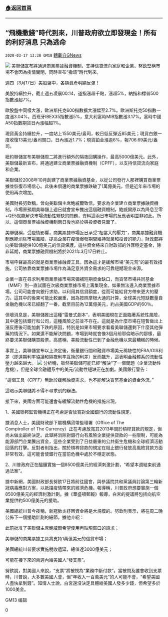 ###  [:house:返回首頁](https://github.com/ourhimalayas/txt)
---

## “飛機撒錢”時代到來，川普政府欲立即發現金！所有的利好消息 只為逃命
`2020-03-17 13:38 GM18` [轉載自GNews](https://gnews.org/zh-hant/143438/)

![](https://s3-ap-northeast-1.amazonaws.com/news.guo.offload.media/wp-content/uploads/2020/03/17133441/b9fe90fc-206f-4563-9680-1d9cc9986d1e-1.png)
美聯儲宣布將通過商業票據融資機制，支持信貸流向家庭和企業。努欽堅稱市場不會因為疫情關閉，同時宣布“撒錢”時代到來。

週四（3月17日）美股盤中，各類資產明顯反彈！

美股持續拉升，截止週五凌晨00:14，道指漲超千點，漲超5%，納指和標普500指數漲超7%。

歐股盤中同樣大漲，歐洲斯托克600指數擴大漲幅至2.7%。歐洲斯托克50指數一度漲3.04%，西班牙IBEX35指數漲5%，意大利富時MIB指數漲3.17%。富時中國A50指數期貨日內漲幅超1%。

現貨黃金持續拉升，一度站上1550美元/盎司，較日低反彈近85美元；現貨白銀一度收復13美元/盎司關口，日內漲近1.7%；現貨鉑金漲逾6%，報706.69美元/盎司。

紐約聯儲宣布美聯儲周二將​​進行額外的隔夜回購操作，最高5000億美元。此外，美聯儲最新宣布，將通過建立商業票據融資機制（CPFF），以支持信貸流向家庭和企業。

美聯儲於2008年10月創建了商業票據融資基金，以從公司發行人那裡購買商業票據並恢復市場信心。此後未償還的商業票據跌破了1萬億美元，但是近年來市場的使用再次增加。

美國財長努欽稱，曾向美聯儲主席鮑威爾致信，要求為企業建立商業票據融資機制。市場原預期美聯儲上週日就會宣布推出這個融資機制，鮑威爾原以為降息至零+QE5就能解決市場流動性緊缺的問題，豈料這兩日市場的反應表明並非如此。所以，這個商業票據融資機制兩日後也終於與投資者見面了。

美聯儲稱，受疫情影響，商業票據市場近日承受“相當大的壓力”，商業票據融資機制應能消除市場風險，提高企業在疫情爆發期間維持就業和投資的能力，財政部將向美聯儲提供100億美元的信貸保護，這些資金將來自財政部的外匯穩定基金，除非延期，商業票據融資機制將於2021年3月17日終止。

市場呼聲最高的就是商業票據融資工具。因為這才是緩解市場“美元荒”的最有效措施，公司依靠商業票據市場作為滿足意外資金需求的可靠短期現金來源。

企業一直在尋求利用商業票據市場來彌補短期資金缺口，而貨幣市場共同基金（MMF）則一直試圖在次級商業票據市場上籌集現金。如果無法進入商業票據市場，公司可能會向銀行求助，以利用其信貸額度，從而可能給貸方帶來更大的壓力。這其中的後果可能比較嚴重，因為按照摩根大通的計算，全球美元短缺數量自金融危機以來已經翻了一番，截至目前為12萬億美元，約占美國GDP的60％。

但壞消息是，美聯儲推出這種“雷曼式劇本”，表明美國現在正面臨著系統性風險，其中還包括銀行和公司，這種風險之前並不存在。這就是為什麼市場在短暫做出上漲反應後可能加劇下跌的原因，特別是如果市場要求看看美聯儲還剩下什麼其他彈藥的情況下。如果還不能解決問題，市場到時就會像3個月前耶倫暗示的那樣，最終要求美聯儲購買股票。高盛稱，美股流動性已到了金融危機以來最糟糕的時候。

事實上，美聯儲宣布以上決定後，衡量銀行間和融資市場美元稀缺性的FRA/OIS利差（即遠期利率協議和隔夜利率互換的利差）反而飆升，這表明金融體系的流動性壓力越來越大。
![](https://s3-ap-northeast-1.amazonaws.com/news.guo.offload.media/wp-content/uploads/2020/03/17133739/3-41.png)
分析稱，雖然美聯儲可能已經“解決”了一個問題（企業流動性危機），但是全球金融體系中的美元/流動性短缺正在加劇。美國銀行警告：

“這個工具（CPFF）無助於緩解融資需求，也不能解決貨幣基金的資金外流。”

這暗示美聯儲將不得不尋求別的辦法。

接下來，美國方面可能還會有緩解流動性危機的措施出現。

1、美國聯邦監管機構正在考慮是否放寬對全國銀行的流動性規定。

據消息人士，美國財政部下屬機構貨幣監理署（Office of The<br>Comptroller of The Currency）正在考慮放寬其2013年關於槓桿貸款的規定，但尚未做出最終決定。此舉將消除對銀行向有風險企業提供貸款的一些限制，可能為能源部門企業騰出資金，這些企業受到了日益嚴重的公共衛生危機和全球經濟活動回落的打擊。反對者則指出，關於槓桿貸款的規定在阻止銀行發放高風險貸款方面非常有效，這可能會使銀行在當前危機中處於不穩定狀態。

2、川普政府正在醞釀實施一個8500億美元的經濟刺激計劃，“希望本週結束前通過法案”。

據中新網，美國財政部長努欽17日將前往國會，與參議院共和黨議員討論第三輪新冠病毒應對方案，以抵擋疫情帶來的經濟危機。報導稱，川普政府想要實施一個8500億美元的經濟刺激計劃。據《華盛頓郵報》報導，白宮的提議將包括向航空業提供約500億美元的援助。

美國總統川普今夜稱，新冠肺炎紓困資金將是大規模的。努欽則表示，將在周二晚公佈下一個援助計劃的細節。據他介紹：

此前批准了美聯儲主席鮑威爾希望使用再貼現窗口的請求；

美聯儲的商業票據工具將支持1萬億美元的信貸市場；

美國總統川普要求實施稅收遞延，總值達3000億美元；

可能在接下來的兩週內給美國人“發支票”。

努欽說，對美國人來說，“支票”將被視為“業務中斷付款”。當被問及誰會收到支票時，川普說，大多數美國人會，但“年收入一百萬美元”的人可能不會，“希望美國人盡快拿到錢”。知情人士說，白宮還沒決定具體給美國人發多少錢，但希望多於1000美金。

GM13 编辑

0
